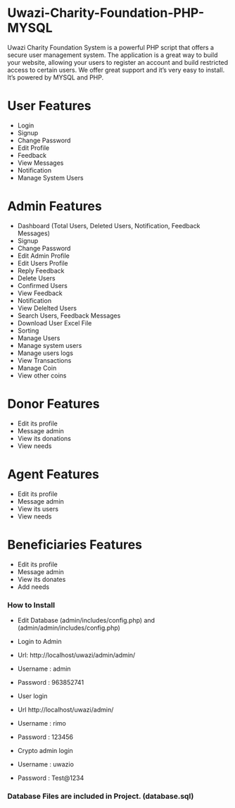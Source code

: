 # Uwazi-Charity-Foundation-PHP-MYSQL

Uwazi Charity Foundation System is a powerful PHP script that offers a secure user management system. The application is a great way to build your website, allowing your users to register an account and build restricted access to certain users. We offer great support and it’s very easy to install. It’s powered by MYSQL and PHP.

# User Features

* Login
* Signup
* Change Password
* Edit Profile
* Feedback
* View Messages
* Notification
* Manage System Users

# Admin Features

* Dashboard (Total Users, Deleted Users, Notification, Feedback Messages)
* Signup
* Change Password
* Edit Admin Profile
* Edit Users Profile
* Reply Feedback
* Delete Users
* Confirmed Users
* View Feedback
* Notification
* View Delelted Users
* Search Users, Feedback Messages
* Download User Excel File 
* Sorting 
* Manage Users
* Manage system users
* Manage users logs
* View Transactions
* Manage Coin
* View other coins

# Donor Features
* Edit its profile
* Message admin
* View its donations
* View needs

# Agent Features
* Edit its profile
* Message admin
* View its users
* View needs

# Beneficiaries Features
* Edit its profile
* Message admin
* View its donates
* Add needs



### How to Install

* Edit Database (admin/includes/config.php) and (admin/admin/includes/config.php)

* Login to Admin
* Url: http://localhost/uwazi/admin/admin/
* Username : admin
* Password : 963852741
* User login
* Url http://localhost/uwazi/admin/
* Username : rimo
* Password : 123456
* Crypto admin login
* Username : uwazio
* Password : Test@1234


### Database Files are included in Project. (database.sql)




